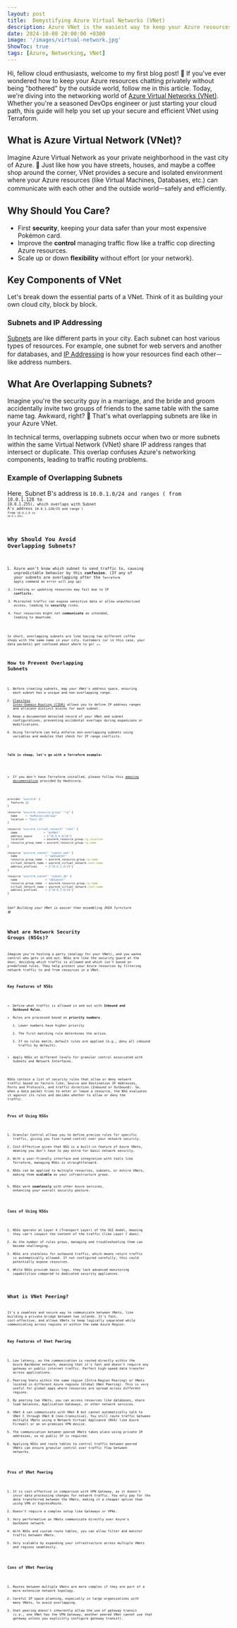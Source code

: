 ```yaml
---
layout: post
title:  Demystifying Azure Virtual Networks (VNet)
description: Azure VNet is the easiest way to keep your Azure resources chatting privately. If you want to learn how one of a network's fundamental building blocks works, you're in the right place.
date: 2024-10-08 20:00:00 +0300
image: '/images/virtual-network.jpg'
ShowToc: true
tags: [Azure, Networking, VNet]
---
```

Hi, fellow cloud enthusiasts, welcome to my first blog post! 👋
If you've ever wondered how to keep your Azure resources chatting privately without being "bothered" by the outside world, follow me in this article. Today, we're diving into the networking world of [Azure Virtual Networks (VNet)](https://learn.microsoft.com/en-us/azure/virtual-network/virtual-networks-overview). Whether you're a seasoned DevOps engineer or just starting your cloud path, this guide will help you set up your secure and efficient VNet using Terraform.

## What is Azure Virtual Network (VNet)? 

Imagine Azure Virtual Network as your private neighborhood in the vast city of Azure. 🏡 Just like how you have streets, houses, and maybe a coffee shop around the corner, VNet provides a secure and isolated environment where your Azure resources (like Virtual Machines, Databases, etc.) can communicate with each other and the outside worldᅳsafely and efficiently. 

## Why Should You Care? 
- First **security**, keeping your data safer than your most expensive Pokémon card. 
- Improve the **control** managing traffic flow like a traffic cop directing Azure resources. 
- Scale up or down **flexibility** without effort (or your network). 

## Key Components of VNet 
Let's break down the essential parts of a VNet. Think of it as building your own cloud city, block by block.

### Subnets and IP Addressing 
[Subnets](https://learn.microsoft.com/en-us/azure/virtual-network/concepts-and-best-practices) are like different parts in your city. Each subnet can host various types of resources. For example, one subnet for web servers and another for databases, and [IP Addressing](https://learn.microsoft.com/en-us/azure/virtual-network/ip-services/private-ip-addresses) is how your resources find each otherᅳlike address numbers. 

## What Are Overlapping Subnets? 

Imagine you're the security guy in a marriage, and the bride and groom accidentally invite two groups of friends to the same table with the same name tag. Awkward, right? 🥴 That's what overlapping subnets are like in your Azure VNet. 

In technical terms, overlapping subnets occur when two or more subnets within the same Virtual Network (VNet) share IP address ranges that intersect or duplicate. This overlap confuses Azure's networking components, leading to traffic routing problems. 

### Example of Overlapping Subnets
Here, Subnet B's address is <code class="highlight">10.0.1.0/24</span> and ranges ( from <code class="highlight">10.0.1.128</span> to <code class="highlight">10.0.1.255</span>), which overlaps with Subnet A's address <code class="highlight">10.0.1.128/25</span> and range ( from <code class="highlight">10.0.1.0</span> to <code class="highlight">10.0.1.255</span>). 

## Why Should You Avoid Overlapping Subnets?

1. Azure won't know which subnet to send traffic to, causing unpredictable behavior by this **confusion**. (If any of your subnets are overlapping after the <code class="highlight">Terraform apply</span> command an error will pop up) 
2. Creating or updating resources may fail due to IP **conflicts**. 
3. Misrouted traffic can expose sensitive data or allow unauthorized access, leading to **security** risks. 
4. Your resources might not **communicate** as intended, leading to downtime. 

In short, overlapping subnets are like having two different coffee shops with the same name in your city. Customers (or in this case, your data packets) get confused about where to go! ☕️☕️

## How to Prevent Overlapping Subnets

1. Before creating subnets, map your VNet's address space, ensuring each subnet has a unique and non-overlapping range. 
2. [Classless Inter-Domain Routing (CIDR)](https://docs.netgate.com/pfsense/en/latest/network/cidr.html) allows you to define IP address ranges and allocate distinct blocks for each subnet. 
3. Keep a documented detailed record of your VNet and subnet configurations, preventing accidental overlaps during expansions or modifications. 
4. Using Terraform can help enforce non-overlapping subnets using variables and modules that check for IP range conflicts. 

**Talk is cheap, let's go with a Terraform example:**
<br>
* If you don't have Terraform installed, please follow this [amazing documentation](https://developer.hashicorp.com/terraform/tutorials/aws-get-started/install-cli) provided by Hashicorp.

``` js
provider "azurerm" {
  features {}
}

resource "azurerm_resource_group" "rg" {
  name     = "myResourceGroup"
  location = "East US"
}

resource "azurerm_virtual_network" "vnet" {
  name                = "myVNet"
  address_space       = ["10.0.0.0/16"]
  location            = azurerm_resource_group.rg.location
  resource_group_name = azurerm_resource_group.rg.name
}

resource "azurerm_subnet" "subnet_web" {
  name                 = "webSubnet"
  resource_group_name  = azurerm_resource_group.rg.name
  virtual_network_name = azurerm_virtual_network.vnet.name
  address_prefixes     = ["10.0.1.0/24"]
}

resource "azurerm_subnet" "subnet_db" {
  name                 = "dbSubnet"
  resource_group_name  = azurerm_resource_group.rg.name
  virtual_network_name = azurerm_virtual_network.vnet.name
  address_prefixes     = ["10.0.2.0/24"]
}
```
*See? Building your VNet is easier than assembling IKEA furniture 🛠️*

## What are Network Security Groups (NSGs)?

⁤Imagine you're hosting a party (analogy for your VNet), and you wanna control who gets in and out. ⁤⁤NSGs are like the security guard at the door, deciding which traffic is allowed and which isn't based on predefined rules. ⁤⁤They help protect your Azure resources by filtering network traffic to and from resources in a VNet. 

### Key Features of NSGs
* Define what traffic is allowed in and out with **Inbound and Outbound Rules**. ⁤
* Rules are processed based on **priority numbers**. 
  1. Lower numbers have higher priority
  2. The first matching rule determines the action.
  3. If no rules match, default rules are applied (e.g., deny all inbound traffic by default).
* Apply NSGs at different levels for granular control associated with Subnets and Network Interfaces. 

NSGs contain a list of security rules that allow or deny network traffic based on factors like, Source and Destination IP Addresses, Ports and Protocols, and traffic direction (Inbound or Outbound). So, when a data packet tries to enter or leave a resource, the NSG evaluates it against its rules and decides whether to allow or deny the traffic.

### Pros of Using NSGs
1. Granular Control allows you to define precise rules for specific traffic, giving you fine-tuned control over your network security. ⁤
2. Cost-Effective given that NSG is a built-in feature of Azure VNets, meaning you don't have to pay extra for basic network security. ⁤
3. With a user-friendly interface and integration with tools like Terraform, managing NSGs is straightforward. ⁤
4. NSGs can be applied to multiple resources, subnets, or entire VNets, making them **scalable** as your infrastructure grows. ⁤
5. NSGs work **seamlessly** with other Azure services, enhancing your overall security posture. 

### Cons of Using NSGs
1. NSGs operate at Layer 4 (Transport Layer) of the OSI model, meaning they can't inspect the content of the traffic (like Layer 7 does). ⁤
2. As the number of rules grows, managing and troubleshooting them can become challenging. ⁤
3. NSGs are stateless for outbound traffic, which means return traffic is automatically allowed. ⁤⁤If not configured carefully, this could potentially expose resources. ⁤
4. While NSGs provide basic logs, they lack advanced monitoring capabilities compared to dedicated security appliances. ⁤

## What is VNet Peering? 

It's a seamless and secure way to communicate between VNets, like building a private bridge between two islands. It's fast, cost-effective, and allows VNets to keep logically separated while communicating across regions or within the same Azure Region. 

### Key Features of Vnet Peering 

1. Low latency, as the communication is routed directly within the Azure Backbone network, meaning that it's fast and doesn't require any gateway or public internet traffic. Perfect high-speed data transfer across applications. 
2. Peering Vnets within the same region (Intra-Region Peering) or VNets located in different Azure regions (Global VNet Peering). This is very useful for global apps where resources are spread across different regions. 
3. By peering two VNets, you can access resources like databases, share load balances, Application Gateways, or other network services. 
4. VNet A can communicate with VNet B but cannot automatically talk to VNet C through VNet B (non-transitive). You still route traffic between multiple VNets using a Network Virtual Appliance (NVA) like Azure Firewall or an on-premises VPN device. 
5. The communication between peered VNets takes place using private IP addresses, so no public IP is required. 
6. Applying NSGs and route tables to control traffic between peered VNets can ensure granular control over traffic flow between networks. 

### Pros of VNet Peering 

1. It is cost-effective in comparison with VPN Gateway, as it doesn't incur data processing changes for network traffic. You only pay for the data transferred between the VNets, making it a cheaper option than using VPN or ExpressRoute.
2. Doesn't require a complex setup like Gateways or VPNs.
3. Very performative as VNets communicate directly over Azure's backbone network.
4. With NSGs and custom route tables, you can allow filter and monitor traffic between VNets.
5. Very scalable by expanding your infrastructure across multiple VNets and regions seamlessly.

### Cons of VNet Peering 

1. Routes between multiple VNets are more complex if they are part of a more extensive network topology.
2. Careful IP space planning, especially in large organizations with many VNets, to avoid overlapping. 
3. Vnet peering doesn't inherently allow the use of gateway transit (i.e., one VNet has the VPN Gateway, another peered VNet cannot use that gateway unless you explicitly configure gateway transit). 